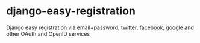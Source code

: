 django-easy-registration
========================

Django easy registration via email+password, twitter, facebook, google and other OAuth and OpenID services